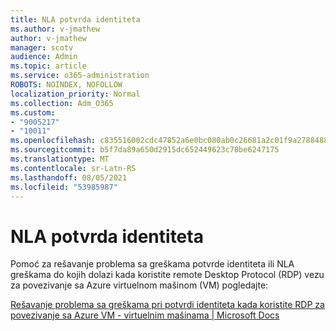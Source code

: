 ```yaml
---
title: NLA potvrda identiteta
ms.author: v-jmathew
author: v-jmathew
manager: scotv
audience: Admin
ms.topic: article
ms.service: o365-administration
ROBOTS: NOINDEX, NOFOLLOW
localization_priority: Normal
ms.collection: Adm_O365
ms.custom:
- "9005217"
- "10011"
ms.openlocfilehash: c835516002cdc47852a6e0bc080ab0c26681a2c01f9a2788488cad092d347aca
ms.sourcegitcommit: b5f7da89a650d2915dc652449623c78be6247175
ms.translationtype: MT
ms.contentlocale: sr-Latn-RS
ms.lasthandoff: 08/05/2021
ms.locfileid: "53985987"
---
```

# <a name="nla-authentication"></a>NLA potvrda identiteta

Pomoć za rešavanje problema sa greškama potvrde identiteta ili NLA greškama do kojih dolazi kada koristite remote Desktop Protocol (RDP) vezu za povezivanje sa Azure virtuelnom mašinom (VM) pogledajte:

[Rešavanje problema sa greškama pri potvrdi identiteta kada koristite RDP za povezivanje sa Azure VM - virtuelnim mašinama | Microsoft Docs](https://docs.microsoft.com/troubleshoot/azure/virtual-machines/cannot-connect-rdp-azure-vm)

